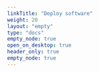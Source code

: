 ```yaml
---
linkTitle: "Deploy software"
weight: 20
layout: "empty"
type: "docs"
empty_node: true
open_on_desktop: true
header_only: true
empty_node: true
---
```

